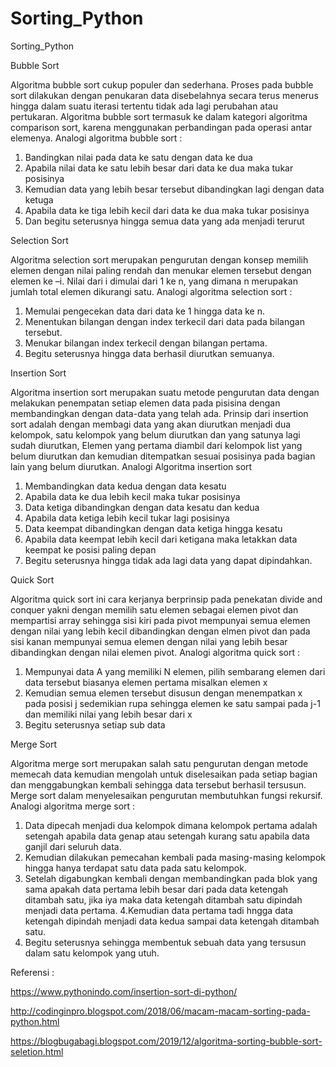 # Sorting_Python
Sorting_Python

Bubble Sort

Algoritma bubble sort cukup populer dan sederhana. Proses pada bubble sort dilakukan dengan penukaran data disebelahnya secara terus menerus hingga dalam suatu iterasi tertentu tidak ada lagi perubahan atau pertukaran. Algoritma bubble sort termasuk ke dalam kategori algoritma comparison sort, karena menggunakan perbandingan pada operasi antar elemenya.
Analogi algoritma bubble sort :
1. Bandingkan nilai pada data ke satu dengan data ke dua
2. Apabila nilai data ke satu lebih besar dari data ke dua maka tukar posisinya
3. Kemudian data yang lebih besar tersebut dibandingkan lagi dengan data ketuga
4. Apabila data ke tiga lebih kecil dari data ke dua maka tukar posisinya
5. Dan begitu seterusnya hingga semua data yang ada menjadi terurut

Selection Sort

Algoritma selection sort merupakan pengurutan dengan konsep memilih elemen dengan nilai paling rendah dan menukar elemen tersebut dengan elemen ke –i. Nilai dari i dimulai dari 1 ke n, yang dimana n merupakan jumlah total elemen dikurangi satu.
Analogi algoritma selection sort :
1. Memulai pengecekan data dari data ke 1 hingga data ke n.
2. Menentukan bilangan dengan index terkecil dari data pada bilangan tersebut.
3. Menukar bilangan index terkecil dengan bilangan pertama.
4. Begitu seterusnya hingga data berhasil diurutkan semuanya.

Insertion Sort

Algoritma insertion sort merupakan suatu metode pengurutan data dengan melakukan penempatan setiap elemen data pada pisisina dengan membandingkan dengan data-data yang telah ada. Prinsip dari insertion sort adalah dengan membagi data yang akan diurutkan menjadi dua kelompok, satu kelompok yang belum diurutkan dan yang satunya lagi sudah diurutkan, Elemen yang pertama diambil dari kelompok list yang belum diurutkan dan kemudian ditempatkan sesuai posisinya pada bagian lain yang belum diurutkan.
Analogi Algoritma insertion sort
1. Membandingkan data kedua dengan data kesatu
2. Apabila data ke dua lebih kecil maka tukar posisinya
3. Data ketiga dibandingkan dengan data kesatu dan kedua
4. Apabila data ketiga lebih kecil tukar lagi posisinya
5. Data keempat dibandingkan dengan data ketiga hingga kesatu
6. Apabila data keempat lebih kecil dari ketigana maka letakkan data keempat ke posisi paling depan
7. Begitu seterusnya hingga tidak ada lagi data yang dapat dipindahkan.

Quick Sort

Algoritma quick sort ini cara kerjanya berprinsip pada penekatan divide and conquer yakni dengan memilih satu elemen sebagai elemen pivot dan mempartisi array sehingga sisi kiri pada pivot mempunyai semua elemen dengan nilai yang lebih kecil dibandingkan dengan elmen pivot dan pada sisi kanan mempunyai semua elemen dengan nilai yang lebih besar dibandingkan dengan nilai elemen pivot.
Analogi algoritma quick sort :
1. Mempunyai data A yang memiliki N elemen, pilih sembarang elemen dari data tersebut biasanya elemen pertama misalkan elemen x
2. Kemudian semua elemen tersebut disusun dengan menempatkan x pada posisi j sedemikian rupa sehingga elemen ke satu sampai pada j-1 dan memiliki nilai yang lebih besar dari x
3. Begitu seterusnya setiap sub data

Merge Sort

Algoritma merge sort merupakan salah satu pengurutan dengan metode memecah data kemudian mengolah untuk diselesaikan pada setiap bagian dan menggabungkan kembali sehingga data tersebut berhasil tersusun. Merge sort dalam menyelesaikan pengurutan membutuhkan fungsi rekursif.
Analogi algoritma merge sort :
1. Data dipecah menjadi dua kelompok dimana kelompok pertama adalah setengah apabila data genap atau setengah kurang satu apabila data ganjil dari seluruh data.
2. Kemudian dilakukan pemecahan kembali pada masing-masing kelompok hingga hanya terdapat satu data pada satu kelompok.
3. Setelah digabungkan kembali dengan membandingkan pada blok yang sama apakah data pertama lebih besar dari pada data ketengah ditambah satu, jika iya maka data ketengah ditambah satu dipindah menjadi data pertama.
4.Kemudian data pertama tadi hngga data ketengah dipindah menjadi data kedua sampai data ketengah ditambah satu.
5. Begitu seterusnya sehingga membentuk sebuah data yang tersusun dalam satu kelompok yang utuh.

Referensi :

https://www.pythonindo.com/insertion-sort-di-python/

http://codinginpro.blogspot.com/2018/06/macam-macam-sorting-pada-python.html

https://blogbugabagi.blogspot.com/2019/12/algoritma-sorting-bubble-sort-seletion.html

